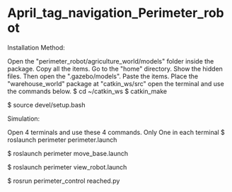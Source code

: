 # April_tag_navigation_Perimeter_robot

Installation Method:

Open the "perimeter_robot/agriculture_world/models" folder inside the package.
Copy all the items.
Go to the "home" directory.
Show the hidden files.
Then open the ".gazebo/models".
Paste the items.
Place the "warehouse_world" package at "catkin_ws/src"
open the terminal and use the commands below.
$ cd ~/catkin_ws
$ catkin_make

$ source devel/setup.bash

Simulation:

Open 4 terminals and use these 4 commands. Only One in each terminal
$ roslaunch perimeter perimeter.launch

$ roslaunch perimeter move_base.launch

$ roslaunch perimeter view_robot.launch

$ rosrun perimeter_control reached.py